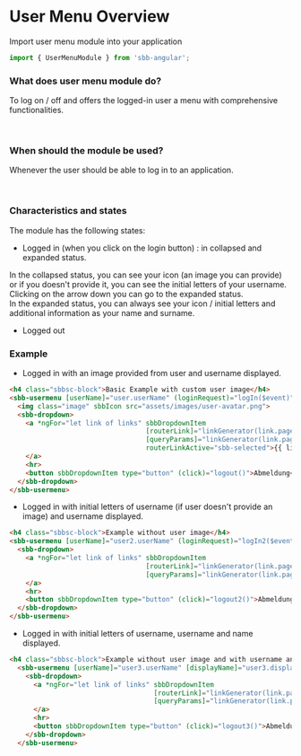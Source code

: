 # User Menu Overview

Import user menu module into your application

```ts
import { UserMenuModule } from 'sbb-angular';
```

### What does user menu module do?

To log on / off and offers the logged-in user a menu with comprehensive functionalities.

<br>

### When should the module be used?

Whenever the user should be able to log in to an application.

<br>

### Characteristics and states

The module has the following states:

* Logged in (when you click on the login button) : in collapsed and expanded status.

In the collapsed status, you can see your icon (an image you can provide) or if you doesn't provide it, you can see the initial letters of your username. Clicking on the arrow down you can go to the expanded status. <br>
In the expanded status, you can always see your icon / initial letters and additional information as your name and surname.

* Logged out 

### Example 

* Logged in with an image provided from user and username displayed.

```html
<h4 class="sbbsc-block">Basic Example with custom user image</h4>
<sbb-usermenu [userName]="user.userName" (loginRequest)="logIn($event)">
  <img class="image" sbbIcon src="assets/images/user-avatar.png">
  <sbb-dropdown>
    <a *ngFor="let link of links" sbbDropdownItem 
                                  [routerLink]="linkGenerator(link.page).routerLink"
                                  [queryParams]="linkGenerator(link.page).queryParams" 
                                  routerLinkActive="sbb-selected">{{ link.text }}
    </a>
    <hr>
    <button sbbDropdownItem type="button" (click)="logout()">Abmeldung</button>
  </sbb-dropdown>
</sbb-usermenu>
```

* Logged in with initial letters of username (if user doesn't provide an image) and username displayed.

```html
<h4 class="sbbsc-block">Example without user image</h4>
<sbb-usermenu [userName]="user2.userName" (loginRequest)="logIn2($event)">
  <sbb-dropdown>
    <a *ngFor="let link of links" sbbDropdownItem 
                                  [routerLink]="linkGenerator(link.page).routerLink"
                                  [queryParams]="linkGenerator(link.page).queryParams" routerLinkActive="sbb-selected">{{ link.text }}
    </a>
    <hr>
    <button sbbDropdownItem type="button" (click)="logout2()">Abmeldung</button>
  </sbb-dropdown>
</sbb-usermenu>
 ```

* Logged in with initial letters of username, username and name displayed.  

```html
<h4 class="sbbsc-block">Example without user image and with username and displayName</h4>
  <sbb-usermenu [userName]="user3.userName" [displayName]="user3.displayName" (loginRequest)="logIn3($event)">
    <sbb-dropdown>
      <a *ngFor="let link of links" sbbDropdownItem 
                                    [routerLink]="linkGenerator(link.page).routerLink"
                                    [queryParams]="linkGenerator(link.page).queryParams" routerLinkActive="sbb-selected">{{ link.text }}
      </a>
      <hr>
      <button sbbDropdownItem type="button" (click)="logout3()">Abmeldung</button>
    </sbb-dropdown>
  </sbb-usermenu>
```
